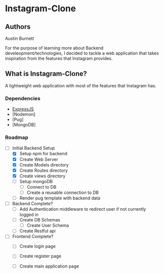 # Instagram-Clone

## Authors
Austin Burnett

For the purpose of learning more about Backend develeopment/technologies, I decided to tackle a web application that takes inspiration from the features that Instagram provides.

## What is Instagram-Clone?
A lightweight web application with most of the features that Instagram has. 

### Dependencies
- [ExpressJS](https://expressjs.com/)
- [Nodemon]
- [Pug]
- [MongoDB]

### Roadmap
- [ ] Initial Backend Setup
    - [x] Setup npm for backend
    - [x] Create Web Server
    - [x] Create Models directory
    - [x] Create Routes directory
    - [x] Create views directory
    - [ ] Setup mongoDB
        - [ ] Connect to DB
        - [ ] Create a reusable connection to DB
    - [ ] Render pug template with backend data
- [ ] Backend Complete?
    - [ ] Add Authentication middleware to redirect user if not currently logged in
    - [ ] Create DB Schemas
        - [ ] Create User Schema
    - [ ] Create Restful api
- [ ] Frontend Complete?
    - [ ] Create login page
    - [ ] Create register page
    - [ ] Create main application page

